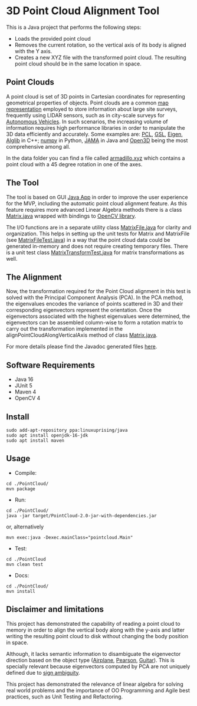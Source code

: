 # 3D Point Cloud Alignment Tool

This is a Java project that performs the following steps:
- Loads the provided point cloud
- Removes the current rotation, so the vertical axis of its body is aligned with the Y axis.
- Creates a new XYZ file with the transformed point cloud. The resulting point cloud should be in the same location in space.

## Point Clouds

A point cloud is set of 3D points in Cartesian coordinates for representing geometrical properties of objects. Point clouds are a common [map representation](https://link.springer.com/chapter/10.1007/978-3-030-91699-2_11) employed to store information about large site surveys, frequently using LIDAR sensors, such as in city-scale surveys for [Autonomous Vehicles](http://www.lcad.inf.ufes.br/wiki/index.php/IARA). In such scenarios, the increasing volume of information requires high performance libraries in order to manipulate the 3D data efficiently and accurately. Some examples are: [PCL](https://pointclouds.org), [GSL](https://www.gnu.org/software/gsl/), [Eigen](https://eigen.tuxfamily.org/index.php?title=Main_Page), [Alglib](https://www.alglib.net) in C++; [numpy](https://numpy.org) in Python, [JAMA](https://math.nist.gov/javanumerics/jama/) in Java and [Open3D](https://www.open3d.org/docs/latest/introduction.html) being the most comprehensive among all.

In the data folder you can find a file called [armadillo.xyz](./data/armadillo.xyz) which contains a point cloud with a 45 degree rotation in one of the axes.

## The Tool

The tool is based on GUI [Java App](src/main/java/pointcloud/Main.java) in order to improve the user experience for the MVP, including the automatic point cloud alignment feature. As this feature requires more advanced Linear Algebra methods there is a class [Matrix.java](src/main/java/pointcloud/Matrix.java) wrapped with bindings to [OpenCV library](https://docs.opencv.org/4.5.1/index.html).

The I/O functions are in a separate utility class [MatrixFile.java](src/main/java/pointcloud/MatrixFile.java) for clarity and organization. This helps in setting up the unit tests for Matrix and MatrixFile (see [MatrixFileTest.java](src/test/java/pointcloud/MatrixFileTest.java)) in a way that the point cloud data could be generated in-memory and does not require creating temporary files. There is a unit test class [MatrixTransformTest.java](src/test/java/pointcloud/MatrixTransformTest.java) for matrix transformations as well.

## The Alignment

Now, the transformation required for the Point Cloud alignment in this test is solved with the Principal Component Analysis (PCA). In the PCA method, the eigenvalues encodes the variance of points scattered in 3D and their corresponding eigenvectors represent the orientation. Once the eigenvectors associated with the highest eigenvalues were determined, the eigenvectors can be assembled column-wise to form a rotation matrix to carry out the transformation implemented in the alignPointCloudAlongVerticalAxis method of class [Matrix.java](src/main/java/pointcloud/Matrix.java).

For more details please find the Javadoc generated files [here](target/apidocs/index.html).

## Software Requirements
- Java 16
- JUnit 5
- Maven 4
- OpenCV 4

## Install

```
sudo add-apt-repository ppa:linuxuprising/java
sudo apt install openjdk-16-jdk
sudo apt install maven
```

## Usage

- Compile:
```
cd ./PointCloud/
mvn package
```

- Run:
```
cd ./PointCloud/
java -jar target/PointCloud-2.0-jar-with-dependencies.jar
```
or, alternatively
```
mvn exec:java -Dexec.mainClass="pointcloud.Main" 
```

- Test:
```
cd ./PointCloud
mvn clean test
```

- Docs:
```
cd ./PointCloud/
mvn install
```

## Disclaimer and limitations

This project has demonstrated the capability of reading a point cloud to memory in order to align the vertical body along with the y-axis and latter writing the resulting point cloud to disk without changing the body position in space. 

Although, it lacks semantic information to disambiguate the eigenvector direction based on the object type ([Airplane](./data/airplane.xyz), [Pearson](./data/human.xyz), [Guitar](./data/guitar.xyz)). This is specially relevant because eigenvectors computed by PCA are not uniquely defined due to [sign ambiguity](https://www.osti.gov/servlets/purl/920802).

This project has demonstrated the relevance of linear algebra for solving real world problems and the importance of OO Programming and Agile best practices, such as Unit Testing and Refactoring.

